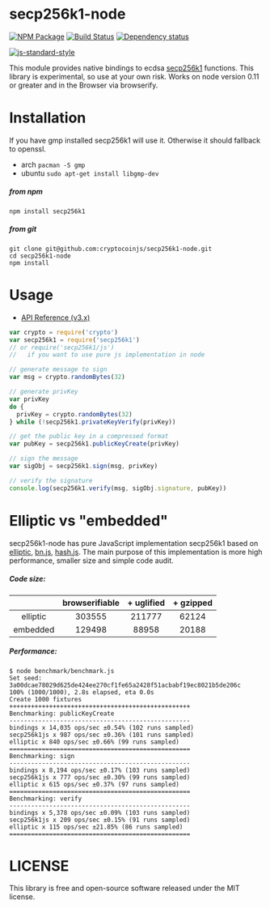 # secp256k1-node

[![NPM Package](https://img.shields.io/npm/v/secp256k1.svg?style=flat-square)](https://www.npmjs.org/package/secp256k1)
[![Build Status](https://img.shields.io/travis/cryptocoinjs/secp256k1-node.svg?branch=master&style=flat-square)](https://travis-ci.org/cryptocoinjs/secp256k1-node)
[![Dependency status](https://img.shields.io/david/cryptocoinjs/secp256k1-node.svg?style=flat-square)](https://david-dm.org/cryptocoinjs/secp256k1-node#info=dependencies)

[![js-standard-style](https://cdn.rawgit.com/feross/standard/master/badge.svg)](https://github.com/feross/standard)

This module provides native bindings to ecdsa [secp256k1](https://github.com/bitcoin/secp256k1) functions.
This library is experimental, so use at your own risk. Works on node version 0.11 or greater and in the Browser via browserify.

# Installation

If you have gmp installed secp256k1 will use it. Otherwise it should fallback to openssl.
* arch `pacman -S gmp`
* ubuntu `sudo apt-get install libgmp-dev`

##### from npm

`npm install secp256k1`

##### from git

```
git clone git@github.com:cryptocoinjs/secp256k1-node.git
cd secp256k1-node
npm install
```

# Usage

* [API Reference (v3.x)](API.md)

```js
var crypto = require('crypto')
var secp256k1 = require('secp256k1')
// or require('secp256k1/js')
//   if you want to use pure js implementation in node

// generate message to sign
var msg = crypto.randomBytes(32)

// generate privKey
var privKey
do {
  privKey = crypto.randomBytes(32)
} while (!secp256k1.privateKeyVerify(privKey))

// get the public key in a compressed format
var pubKey = secp256k1.publicKeyCreate(privKey)

// sign the message
var sigObj = secp256k1.sign(msg, privKey)

// verify the signature
console.log(secp256k1.verify(msg, sigObj.signature, pubKey))
```

# Elliptic vs "embedded"

secp256k1-node has pure JavaScript implementation secp256k1 based on [elliptic](http://github.com/indutny/elliptic), [bn.js](http://github.com/indutny/bn.js), [hash.js](http://github.com/indutny/hash.js).
The main purpose of this implementation is more high performance, smaller size and simple code audit.

##### Code size:
|        | browserifiable | + uglified | + gzipped |
|:------:|:--------------:|:----------:|:---------:|
|elliptic|303555          |211777      |62124      |
|embedded|129498          |88958       |20188      |

##### Performance:
```
$ node benchmark/benchmark.js
Set seed: 3a00dcae78029d625de424ee270cf1fe65a2428f51acbabf19ec8021b5de206c
100% (1000/1000), 2.8s elapsed, eta 0.0s
Create 1000 fixtures
++++++++++++++++++++++++++++++++++++++++++++++++++
Benchmarking: publicKeyCreate
--------------------------------------------------
bindings x 14,035 ops/sec ±0.54% (102 runs sampled)
secp256k1js x 987 ops/sec ±0.36% (101 runs sampled)
elliptic x 840 ops/sec ±0.66% (99 runs sampled)
==================================================
Benchmarking: sign
--------------------------------------------------
bindings x 8,194 ops/sec ±0.17% (103 runs sampled)
secp256k1js x 777 ops/sec ±0.30% (99 runs sampled)
elliptic x 615 ops/sec ±0.37% (97 runs sampled)
==================================================
Benchmarking: verify
--------------------------------------------------
bindings x 5,378 ops/sec ±0.09% (103 runs sampled)
secp256k1js x 209 ops/sec ±0.15% (91 runs sampled)
elliptic x 115 ops/sec ±21.85% (86 runs sampled)
==================================================
```

# LICENSE

This library is free and open-source software released under the MIT license.
